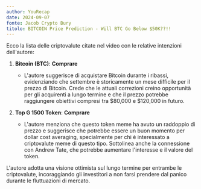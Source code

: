 ```yaml
---
author: YouRecap
date: 2024-09-07
fonte: Jacob Crypto Bury
titolo: BITCOIN Price Prediction - Will BTC Go Below $50K??!!
---
```


Ecco la lista delle criptovalute citate nel video con le relative intenzioni dell'autore:

1. **Bitcoin (BTC)**: **Comprare**
   - L'autore suggerisce di acquistare Bitcoin durante i ribassi, evidenziando che settembre è storicamente un mese difficile per il prezzo di Bitcoin. Crede che le attuali correzioni creino opportunità per gli acquirenti a lungo termine e che il prezzo potrebbe raggiungere obiettivi compresi tra $80,000 e $120,000 in futuro.

2. **Top G 1500 Token**: **Comprare**
   - L'autore menziona che questo token meme ha avuto un raddoppio di prezzo e suggerisce che potrebbe essere un buon momento per dollar cost averaging, specialmente per chi è interessato a criptovalute meme di questo tipo. Sottolinea anche la connessione con Andrew Tate, che potrebbe aumentare l'interesse e il valore del token.

L'autore adotta una visione ottimista sul lungo termine per entrambe le criptovalute, incoraggiando gli investitori a non farsi prendere dal panico durante le fluttuazioni di mercato.
